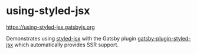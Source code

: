 # using-styled-jsx

https://using-styled-jsx.gatsbyjs.org

Demonstrates using [styled-jsx](https://github.com/vercel/styled-jsx) with the
Gatsby plugin
[gatsby-plugin-styled-jsx](https://www.gatsbyjs.org/packages/gatsby-plugin-styled-jsx/)
which automatically provides SSR support.

